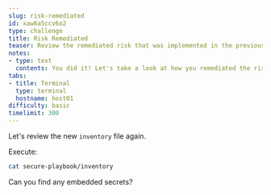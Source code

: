 ```yaml
---
slug: risk-remediated
id: xaw6a5ccv6o2
type: challenge
title: Risk Remediated
teaser: Review the remediated risk that was implemented in the previous challenge.
notes:
- type: text
  contents: You did it! Let's take a look at how you remediated the risk!
tabs:
- title: Terminal
  type: terminal
  hostname: host01
difficulty: basic
timelimit: 300
---
```

Let's review the new `inventory` file again.

Execute:

```bash
cat secure-playbook/inventory
```

Can you find any embedded secrets?
